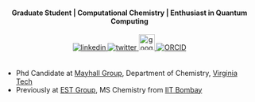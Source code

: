 
<div align="center" markdown="1">
<h4>Graduate Student | Computational Chemistry | Enthusiast in Quantum Computing</h4>

<a href="https://www.linkedin.com/in/arnab-bachhar-1a31301ba/" target="_blank">
<img src=https://img.shields.io/badge/linkedin-%231E77B5.svg?&style=for-the-badge&logo=linkedin&logoColor=white alt=linkedin style="margin-bottom: 5px;" />
</a>
<a href="https://twitter.com/ArnabBachhar" target="_blank">
<img src=https://img.shields.io/badge/twitter-%2300acee.svg?&style=for-the-badge&logo=twitter&logoColor=white alt=twitter style="margin-bottom: 5px;" />
</a>

<a href="https://scholar.google.com/citations?user=PuRHCSYAAAAJ&hl=en" target="_blank">
<img src=https://img.icons8.com/color/96/000000/google-scholar--v3.png?&style=for-the-badge&logo=google scholar&logoColor=white alt=google scholar width= "32px" style="margin-bottom: 1px;"/>
</a>
<a href="https://orcid.org/my-orcid?orcid=0009-0000-1170-0078" target="_blank">
<img src="https://img.shields.io/badge/ORCID-A6CE39.svg?style=for-the-badge&logo=ORCID&logoColor=white" alt="ORCID" style="margin-bottom: 5px;" />
</a>
</div>

##

- Phd Candidate at [Mayhall Group](https://nmayhall-vt.github.io/group_website/), Department of Chemistry, [Virginia Tech](https://vt.edu)
- Previously at [EST Group](https://achintyachemist.wixsite.com/achintya), MS Chemistry from [IIT Bombay](https://www.iitb.ac.in/)
